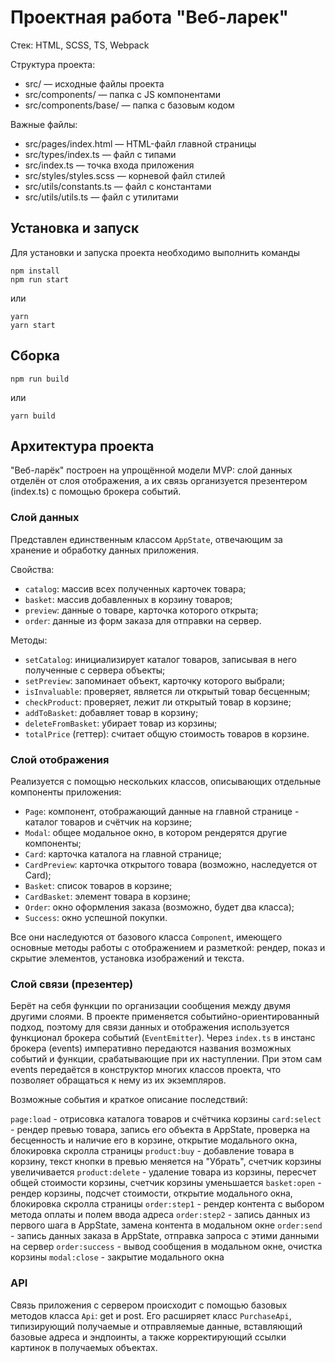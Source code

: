 # Проектная работа "Веб-ларек"

Стек: HTML, SCSS, TS, Webpack

Структура проекта:
- src/ — исходные файлы проекта
- src/components/ — папка с JS компонентами
- src/components/base/ — папка с базовым кодом

Важные файлы:
- src/pages/index.html — HTML-файл главной страницы
- src/types/index.ts — файл с типами
- src/index.ts — точка входа приложения
- src/styles/styles.scss — корневой файл стилей
- src/utils/constants.ts — файл с константами
- src/utils/utils.ts — файл с утилитами

## Установка и запуск
Для установки и запуска проекта необходимо выполнить команды

```
npm install
npm run start
```

или

```
yarn
yarn start
```
## Сборка

```
npm run build
```

или

```
yarn build
```

## Архитектура проекта

"Веб-ларёк" построен на упрощённой модели MVP: слой данных отделён от слоя отображения, а их связь организуется презентером (index.ts) с помощью брокера событий.

### Слой данных

Представлен единственным классом `AppState`, отвечающим за хранение и обработку данных приложения.

Свойства:
- `catalog`: массив всех полученных карточек товара;
- `basket`: массив добавленных в корзину товаров;
- `preview`: данные о товаре, карточка которого открыта;
- `order`: данные из форм заказа для отправки на сервер.

Методы:
- `setCatalog`: инициализирует каталог товаров, записывая в него полученные с сервера объекты;
- `setPreview`: запоминает объект, карточку которого выбрали;
- `isInvaluable`: проверяет, является ли открытый товар бесценным;
- `checkProduct`: проверяет, лежит ли открытый товар в корзине;
- `addToBasket`: добавляет товар в корзину;
- `deleteFromBasket`: убирает товар из корзины;
- `totalPrice` (геттер): считает общую стоимость товаров в корзине.


### Слой отображения

Реализуется с помощью нескольких классов, описывающих отдельные компоненты приложения:

- `Page`: компонент, отображающий данные на главной странице - каталог товаров и счётчик на корзине;
- `Modal`: общее модальное окно, в котором рендерятся другие компоненты;
- `Card`: карточка каталога на главной странице;
- `CardPreview`: карточка открытого товара (возможно, наследуется от Card);
- `Basket`: список товаров в корзине;
- `CardBasket`: элемент товара в корзине;
- `Order`: окно оформления заказа (возможно, будет два класса);
- `Success`: окно успешной покупки.

Все они наследуются от базового класса `Component`, имеющего основные методы работы с отображением и разметкой: рендер, показ и скрытие элементов, установка изображений и текста.

### Слой связи (презентер)

Берёт на себя функции по организации сообщения между двумя другими слоями. В проекте применяется событийно-ориентированный подход, поэтому для связи данных и отображения используется функционал брокера событий (`EventEmitter`). Через `index.ts` в инстанс брокера (events) императивно передаются названия возможных событий и функции, срабатывающие при их наступлении. При этом сам events передаётся в конструктор многих классов проекта, что позволяет обращаться к нему из их экземпляров.

Возможные события и краткое описание последствий:

`page:load` - отрисовка каталога товаров и счётчика корзины
`card:select` - рендер превью товара, запись его объекта в AppState, проверка на бесценность и наличие его в корзине, открытие модального окна, блокировка скролла страницы
`product:buy` - добавление товара в корзину, текст кнопки в превью меняется на "Убрать", счетчик корзины увеличивается
`product:delete` - удаление товара из корзины, пересчет общей стоимости корзины, счетчик корзины уменьшается
`basket:open` - рендер корзины, подсчет стоимости, открытие модального окна, блокировка скролла страницы
`order:step1` - рендер контента с выбором метода оплаты и полем ввода адреса
`order:step2` - запись данных из первого шага в AppState, замена контента в модальном окне
`order:send` - запись данных заказа в AppState, отправка запроса с этими данными на сервер
`order:success` - вывод сообщения в модальном окне, очистка корзины
`modal:close` - закрытие модального окна

### API

Связь приложения с сервером происходит с помощью базовых методов класса `Api`: get и post. Его расширяет класс `PurchaseApi`, типизирующий получаемые и отправляемые данные, вставляющий базовые адреса и эндпоинты, а также корректирующий ссылки картинок в получаемых объектах.